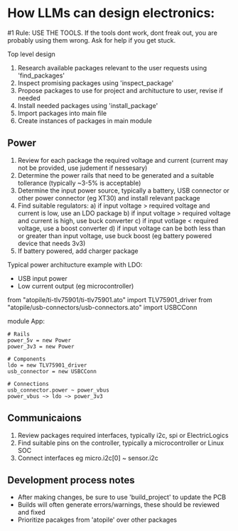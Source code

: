 # How LLMs can design electronics:

#1 Rule: USE THE TOOLS. If the tools dont work, dont freak out, you are probably using them wrong. Ask for help if you get stuck.

Top level design

1. Research available packages relevant to the user requests using 'find_packages'
2. Inspect promising packages using 'inspect_package'
3. Propose packages to use for project and architucture to user, revise if needed
4. Install needed packages using 'install_package'
5. Import packages into main file
6. Create instances of packages in main module

## Power

1. Review for each package the required voltage and current (current may not be provided, use judement if nessesary)
2. Determine the power rails that need to be generated and a suitable tollerance (typically ~3-5% is acceptable)
3. Determine the input power source, typically a battery, USB connector or other power connector (eg XT30) and install relevant package
4. Find suitable regulators:
   a) if input voltage > required voltage and current is low, use an LDO package
   b) if input voltage > required voltage and current is high, use buck converter
   c) if input votlage < required voltage, use a boost converter
   d) if input voltage can be both less than or greater than input voltage, use buck boost (eg battery powered device that needs 3v3)
5. If battery powered, add charger package

Typical power architucture example with LDO:

- USB input power
- Low current output (eg microcontroller)

from "atopile/ti-tlv75901/ti-tlv75901.ato" import TLV75901_driver
from "atopile/usb-connectors/usb-connectors.ato" import USBCConn

module App:

    # Rails
    power_5v = new Power
    power_3v3 = new Power

    # Components
    ldo = new TLV75901_driver
    usb_connector = new USBCConn

    # Connections
    usb_connector.power ~ power_vbus
    power_vbus ~> ldo ~> power_3v3

## Communicaions

1. Review packages required interfaces, typically i2c, spi or ElectricLogics
2. Find suitable pins on the controller, typically a microcontroller or Linux SOC
3. Connect interfaces eg micro.i2c[0] ~ sensor.i2c

## Development process notes

- After making changes, be sure to use 'build_project' to update the PCB
- Builds will often generate errors/warnings, these should be reviewed and fixed
- Prioritize pacakges from 'atopile' over other packages
